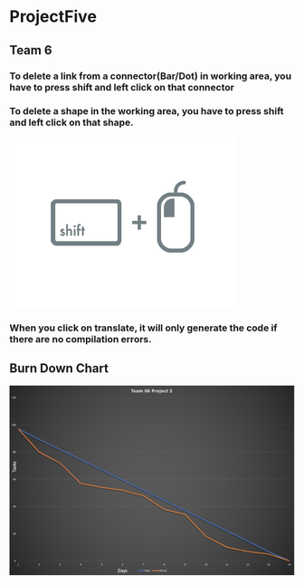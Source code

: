 # ProjectFive
## Team 6 

### To delete a link from a connector(Bar/Dot) in working area, you have to press shift and left click on that connector 
### To delete a shape in the working area, you have to press shift and left click on that shape. 
![](/Team_06/shiftclick.png)

### When you click on translate, it will only generate the code if there are no compilation errors.

## Burn Down Chart
![](/Team_06/Burndown%20chart.jpeg)
